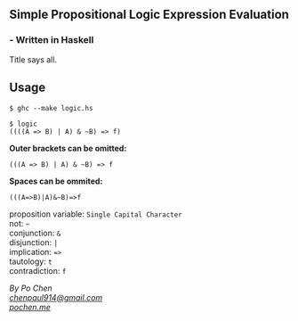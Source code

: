 ## Simple Propositional Logic Expression Evaluation
### - Written in Haskell

Title says all.

## Usage

	$ ghc --make logic.hs

	$ logic
	((((A => B) | A) & ~B) => f)
	
**Outer brackets can be omitted:**

	(((A => B) | A) & ~B) => f
	
**Spaces can be ommited:**

	(((A=>B)|A)&~B)=>f

proposition variable: `Single Capital Character`  
not: `~`  
conjunction: `&`  
disjunction: `|`  
implication: `=>`  
tautology: `t`  
contradiction: `f`  

*By Po Chen*  
*chenpaul914@gmail.com*  
*[pochen.me](http://pochen.me/)*